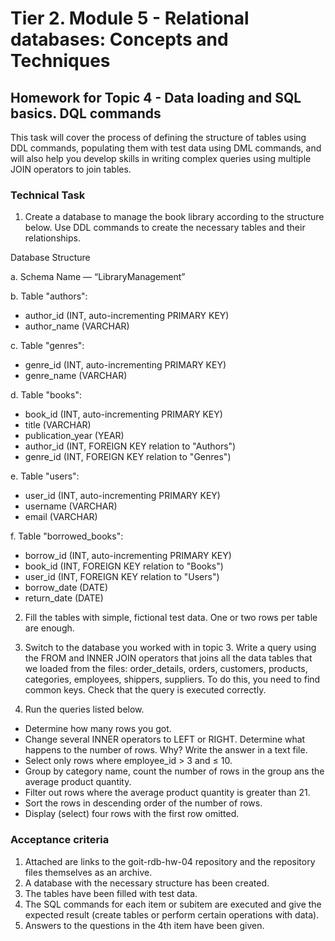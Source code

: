 # Tier 2. Module 5 - Relational databases: Concepts and Techniques

## Homework for Topic 4 - Data loading and SQL basics. DQL commands

This task will cover the process of defining the structure of tables using DDL commands, populating them with test data using DML commands, and will also help you develop skills in writing complex queries using multiple JOIN operators to join tables.

### Technical Task

1. Create a database to manage the book library according to the structure below. Use DDL commands to create the necessary tables and their relationships.

Database Structure

a. Schema Name — “LibraryManagement”

b. Table "authors":
* author_id (INT, auto-incrementing PRIMARY KEY)
* author_name (VARCHAR)

c. Table "genres":
* genre_id (INT, auto-incrementing PRIMARY KEY)
* genre_name (VARCHAR)

d. Table "books":
* book_id (INT, auto-incrementing PRIMARY KEY)
* title (VARCHAR)
* publication_year (YEAR)
* author_id (INT, FOREIGN KEY relation to "Authors")
* genre_id (INT, FOREIGN KEY relation to "Genres")

e. Table "users":
* user_id (INT, auto-incrementing PRIMARY KEY)
* username (VARCHAR)
* email (VARCHAR)

f. Table "borrowed_books":
* borrow_id (INT, auto-incrementing PRIMARY KEY)
* book_id (INT, FOREIGN KEY relation to "Books")
* user_id (INT, FOREIGN KEY relation to "Users")
* borrow_date (DATE)
* return_date (DATE)

2. Fill the tables with simple, fictional test data. One or two rows per table are enough.

3. Switch to the database you worked with in topic 3. Write a query using the FROM and INNER JOIN operators that joins all the data tables that we loaded from the files: order_details, orders, customers, products, categories, employees, shippers, suppliers. To do this, you need to find common keys.
Check that the query is executed correctly.

4. Run the queries listed below.
* Determine how many rows you got.
* Change several INNER operators to LEFT or RIGHT. Determine what happens to the number of rows. Why? Write the answer in a text file.
* Select only rows where employee_id > 3 and ≤ 10.
* Group by category name, count the number of rows in the group ans the average product quantity.
* Filter out rows where the average product quantity is greater than 21.
* Sort the rows in descending order of the number of rows.
* Display (select) four rows with the first row omitted.

### Acceptance criteria

1. Attached are links to the goit-rdb-hw-04 repository and the repository files themselves as an archive.
2. A database with the necessary structure has been created.
3. The tables have been filled with test data.
4. The SQL commands for each item or subitem are executed and give the expected result (create tables or perform certain operations with data).
5. Answers to the questions in the 4th item have been given.
